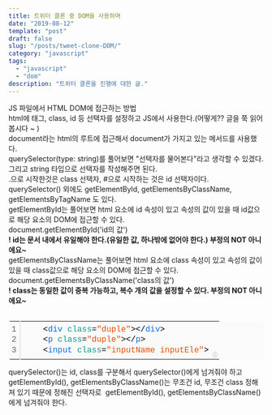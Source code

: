 ```yaml
---
title: 트위터 클론 중 DOM을 사용하며
date: "2019-08-12"
template: "post"
draft: false
slug: "/posts/tweet-clone-DOM/"
category: "javascript"
tags:
  - "javascript"
  - "dom"
description: "트위터 클론을 진행에 대한 글."
---
```


JS 파일에서 HTML DOM에 접근하는 방법  
​
html에 태그, class, id 등 선택자를 설정하고 JS에서 사용한다.(어떻게?? 글을 쭉 읽어봅시다 ~ )  
​
document라는 html의 루트에 접근해서 document가 가지고 있는 메서드를 사용했다.  
​
querySelector(type: string)를 풀어보면 "선택자를 물어본다"라고 생각할 수 있겠다.  
​
그리고 string 타입으로 선택자를 작성해주면 된다.  
.으로 시작한것은 class 선택자, #으로 시작하는 것은 id 선택자이다.  
​
querySelector() 외에도 getElementById, getElementsByClassName, getElementsByTagName 도 있다.  
​
getElementById는 풀어보면 html 요소에 id 속성이 있고 속성의 값이 있을 때 id값으로 해당 요소의 DOM에 접근할 수 있다.  
​
document.getElementById('id의 값')  
​
**! id는 문서 내에서 유일해야 한다.(유일한 값, 하나밖에 없어야 한다.) 부정의 NOT 아니에요~**  
​
getElementsByClassName는 풀어보면 html 요소에 class 속성이 있고 속성의 값이 있을 때 class값으로 해당 요소의 DOM에 접근할 수 있다.  
​
document.getElementsByClassName('class의 값')  
​
**! class는 동일한 값이 중복 가능하고, 복수 개의 값을 설정할 수 있다. 부정의 NOT 아니에요~**  
​

<body>
    <div class="colorscripter-code" style="color:#010101;font-family:Consolas, 'Liberation Mono', Menlo, Courier, monospace !important; position:relative !important;overflow:auto"><table class="colorscripter-code-table" style="margin:0;padding:0;border:none;background-color:#fafafa;border-radius:4px;" cellspacing="0" cellpadding="0"><tr><td style="padding:6px;border-right:2px solid #e5e5e5"><div style="margin:0;padding:0;word-break:normal;text-align:right;color:#666;font-family:Consolas, 'Liberation Mono', Menlo, Courier, monospace !important;line-height:130%"><div style="line-height:130%">1</div><div style="line-height:130%">2</div><div style="line-height:130%">3</div></div></td><td style="padding:6px 0;text-align:left"><div style="margin:0;padding:0;color:#010101;font-family:Consolas, 'Liberation Mono', Menlo, Courier, monospace !important;line-height:130%"><div style="padding:0 6px; white-space:pre; line-height:130%">&nbsp;&nbsp;&nbsp;&nbsp;<span style="color:#010101">&lt;</span><span style="color:#066de2">div</span>&nbsp;<span style="color:#0a9989">class</span>=<span style="color:#df5000">"duple"</span><span style="color:#0a9989"></span><span style="color:#010101">&gt;</span><span style="color:#010101">&lt;</span><span style="color:#010101">/</span><span style="color:#066de2">div</span><span style="color:#010101">&gt;</span></div><div style="padding:0 6px; white-space:pre; line-height:130%">&nbsp;&nbsp;&nbsp;&nbsp;<span style="color:#010101">&lt;</span><span style="color:#066de2">p</span>&nbsp;<span style="color:#0a9989">class</span>=<span style="color:#df5000">"duple"</span><span style="color:#0a9989"></span><span style="color:#010101">&gt;</span><span style="color:#010101">&lt;</span><span style="color:#010101">/</span><span style="color:#066de2">p</span><span style="color:#010101">&gt;</span></div><div style="padding:0 6px; white-space:pre; line-height:130%">&nbsp;&nbsp;&nbsp;&nbsp;<span style="color:#010101">&lt;</span><span style="color:#066de2">input</span>&nbsp;<span style="color:#0a9989">class</span>=<span style="color:#df5000">"inputName&nbsp;inputEle"</span><span style="color:#0a9989"></span><span style="color:#010101">&gt;</span></div></div></td><td style="vertical-align:bottom;padding:0 2px 4px 0"><a href="http://colorscripter.com/info#e" target="_blank" style="text-decoration:none;color:white"><span style="font-size:9px;word-break:normal;background-color:#e5e5e5;color:white;border-radius:10px;padding:1px">cs</span></a></td></tr></table></div>
</body>

querySelector()는 id, class를 구분해서 querySelector()에게 넘겨줘야 하고
​
getElementById(), getElementsByClassName()는 무조건 id, 무조건 class 정해져 있기 때문에 정해진 선택자로
​
getElementById(), getElementsByClassName()에게 넘겨줘야 한다.
